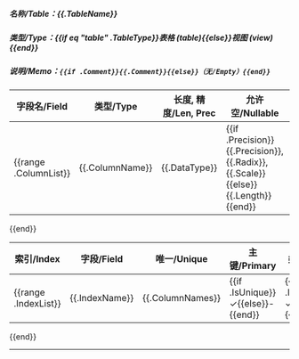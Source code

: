 ##### 名称/Table：{{.TableName}}

##### 类型/Type：{{if eq "table" .TableType}}表格 (table){{else}}视图 (view){{end}}

##### 说明/Memo：`{{if .Comment}}{{.Comment}}{{else}}（无/Empty）{{end}}`

| 字段名/Field             | 类型/Type         | 长度, 精度/Len, Prec | 允许空/Nullable                                                                      | 默认值/Default                       | 主键/Primary   | 自增/AutoIncre                       | 唯一/Unique                                | 说明/Memo                           |
|-----------------------|-----------------|------------------|-----------------------------------------------------------------------------------|-----------------------------------|--------------|------------------------------------|------------------------------------------|-----------------------------------|
 {{range .ColumnList}} | {{.ColumnName}} | {{.DataType}}    | {{if .Precision}}{{.Precision}}, {{.Radix}}, {{.Scale}}{{else}}{{.Length}}{{end}} | {{if .Nullable}}✓{{else}}-{{end}} | {{.Default}} | {{if .IsPrimary}}✓{{else}}-{{end}} | {{if .IsAutoIncrement}}✓{{else}}-{{end}} | {{if .IsUnique}}✓{{else}}-{{end}} | {{if .Comment}}{{.Comment}}{{else}}-{{end}} |
{{end}}

| 索引/Index             | 字段/Field       | 唯一/Unique        | 主键/Primary                        | 类型/Type                            | 说明/Memo        |
|----------------------|----------------|------------------|-----------------------------------|------------------------------------|----------------|
 {{range .IndexList}} | {{.IndexName}} | {{.ColumnNames}} | {{if .IsUnique}}✓{{else}}-{{end}} | {{if .IsPrimary}}✓{{else}}-{{end}} | {{.IndexType}} | {{.IndexComment}} |
{{end}}

----------
